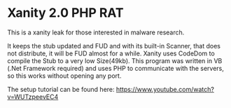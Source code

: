 # Xanity 2.0 PHP RAT

This is a xanity leak for those interested in malware research. 

It  keeps the stub updated and FUD and with its built-in Scanner, that does not distribute, 
it will be FUD almost for a while. Xanity uses CodeDom to compile the Stub to a very low Size(49kb). 
This program was written in VB (.Net Framework required) and uses PHP to communicate with the servers, so this works without opening any port.

The setup tutorial can be found here: 
https://www.youtube.com/watch?v=WUTzpeevEC4
